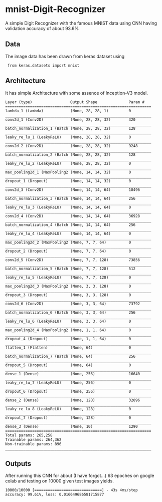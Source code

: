 # mnist-Digit-Recognizer
 A simple Digit Recognizer with the famous MNIST data using CNN having validation accuracy of about 93.6%

## Data
The image data has been drawn from keras dataset using
     
     from keras.datasets import mnist

## Architecture
It has simple Architecture with some assence of Inception-V3 model.

    Layer (type)                 Output Shape              Param #   
    =================================================================
    lambda_1 (Lambda)            (None, 28, 28, 1)         0         
    _________________________________________________________________
    conv2d_1 (Conv2D)            (None, 28, 28, 32)        320       
    _________________________________________________________________
    batch_normalization_1 (Batch (None, 28, 28, 32)        128       
    _________________________________________________________________
    leaky_re_lu_1 (LeakyReLU)    (None, 28, 28, 32)        0         
    _________________________________________________________________
    conv2d_2 (Conv2D)            (None, 28, 28, 32)        9248      
    _________________________________________________________________
    batch_normalization_2 (Batch (None, 28, 28, 32)        128       
    _________________________________________________________________
    leaky_re_lu_2 (LeakyReLU)    (None, 28, 28, 32)        0         
    _________________________________________________________________
    max_pooling2d_1 (MaxPooling2 (None, 14, 14, 32)        0         
    _________________________________________________________________
    dropout_1 (Dropout)          (None, 14, 14, 32)        0         
    _________________________________________________________________
    conv2d_3 (Conv2D)            (None, 14, 14, 64)        18496     
    _________________________________________________________________
    batch_normalization_3 (Batch (None, 14, 14, 64)        256       
    _________________________________________________________________
    leaky_re_lu_3 (LeakyReLU)    (None, 14, 14, 64)        0         
    _________________________________________________________________
    conv2d_4 (Conv2D)            (None, 14, 14, 64)        36928     
    _________________________________________________________________
    batch_normalization_4 (Batch (None, 14, 14, 64)        256       
    _________________________________________________________________
    leaky_re_lu_4 (LeakyReLU)    (None, 14, 14, 64)        0         
    _________________________________________________________________
    max_pooling2d_2 (MaxPooling2 (None, 7, 7, 64)          0         
    _________________________________________________________________
    dropout_2 (Dropout)          (None, 7, 7, 64)          0         
    _________________________________________________________________
    conv2d_5 (Conv2D)            (None, 7, 7, 128)         73856     
    _________________________________________________________________
    batch_normalization_5 (Batch (None, 7, 7, 128)         512       
    _________________________________________________________________
    leaky_re_lu_5 (LeakyReLU)    (None, 7, 7, 128)         0         
    _________________________________________________________________
    max_pooling2d_3 (MaxPooling2 (None, 3, 3, 128)         0         
    _________________________________________________________________
    dropout_3 (Dropout)          (None, 3, 3, 128)         0         
    _________________________________________________________________
    conv2d_6 (Conv2D)            (None, 3, 3, 64)          73792     
    _________________________________________________________________
    batch_normalization_6 (Batch (None, 3, 3, 64)          256       
    _________________________________________________________________
    leaky_re_lu_6 (LeakyReLU)    (None, 3, 3, 64)          0         
    _________________________________________________________________
    max_pooling2d_4 (MaxPooling2 (None, 1, 1, 64)          0         
    _________________________________________________________________
    dropout_4 (Dropout)          (None, 1, 1, 64)          0         
    _________________________________________________________________
    flatten_1 (Flatten)          (None, 64)                0         
    _________________________________________________________________
    batch_normalization_7 (Batch (None, 64)                256       
    _________________________________________________________________
    dropout_5 (Dropout)          (None, 64)                0         
    _________________________________________________________________
    dense_1 (Dense)              (None, 256)               16640     
    _________________________________________________________________
    leaky_re_lu_7 (LeakyReLU)    (None, 256)               0         
    _________________________________________________________________
    dropout_6 (Dropout)          (None, 256)               0         
    _________________________________________________________________
    dense_2 (Dense)              (None, 128)               32896     
    _________________________________________________________________
    leaky_re_lu_8 (LeakyReLU)    (None, 128)               0         
    _________________________________________________________________
    dropout_7 (Dropout)          (None, 128)               0         
    _________________________________________________________________
    dense_3 (Dense)              (None, 10)                1290      
    =================================================================
    Total params: 265,258
    Trainable params: 264,362
    Non-trainable params: 896
    _________________________________________________________________
    
 ## Outputs
 After running this CNN for about (I have forgot...) 63 epoches on google colab
 and testing on 10000 given test images yields.
 
    10000/10000 [==============================] - 43s 4ms/step
    accuracy: 99.61%, loss: 0.016649686581715877
